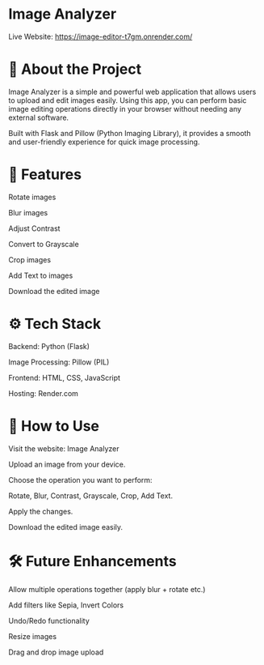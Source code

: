 # Image Analyzer
Live Website: https://image-editor-t7gm.onrender.com/

# 📸 About the Project
Image Analyzer is a simple and powerful web application that allows users to upload and edit images easily.
Using this app, you can perform basic image editing operations directly in your browser without needing any external software.

Built with Flask and Pillow (Python Imaging Library), it provides a smooth and user-friendly experience for quick image processing.

# 🎨 Features
Rotate images

Blur images

Adjust Contrast

Convert to Grayscale

Crop images

Add Text to images

Download the edited image

# ⚙️ Tech Stack
Backend: Python (Flask)

Image Processing: Pillow (PIL)

Frontend: HTML, CSS, JavaScript

Hosting: Render.com

# 🚀 How to Use
Visit the website: Image Analyzer

Upload an image from your device.

Choose the operation you want to perform:

Rotate, Blur, Contrast, Grayscale, Crop, Add Text.

Apply the changes.

Download the edited image easily.

# 🛠️ Future Enhancements
Allow multiple operations together (apply blur + rotate etc.)

Add filters like Sepia, Invert Colors

Undo/Redo functionality

Resize images

Drag and drop image upload
